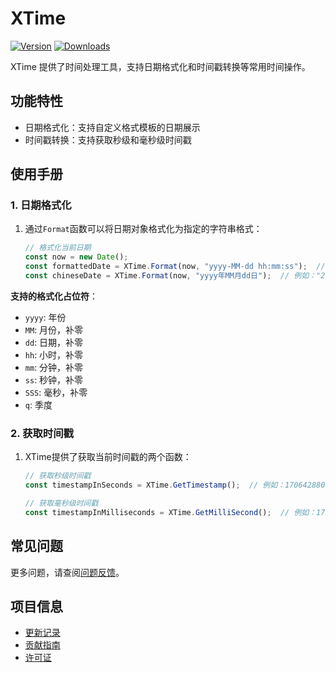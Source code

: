 # XTime

[![Version](https://img.shields.io/npm/v/org.eframework.uni.util)](https://www.npmjs.com/package/org.eframework.uni.util)
[![Downloads](https://img.shields.io/npm/dm/org.eframework.uni.util)](https://www.npmjs.com/package/org.eframework.uni.util)

XTime 提供了时间处理工具，支持日期格式化和时间戳转换等常用时间操作。

## 功能特性

- 日期格式化：支持自定义格式模板的日期展示
- 时间戳转换：支持获取秒级和毫秒级时间戳

## 使用手册

### 1. 日期格式化

1. 通过`Format`函数可以将日期对象格式化为指定的字符串格式：

    ```typescript
    // 格式化当前日期
    const now = new Date();
    const formattedDate = XTime.Format(now, "yyyy-MM-dd hh:mm:ss");  // 例如："2025-01-28 14:30:00"
    const chineseDate = XTime.Format(now, "yyyy年MM月dd日");  // 例如："2025年01月28日"
    ```

**支持的格式化占位符**：
- `yyyy`: 年份
- `MM`: 月份，补零
- `dd`: 日期，补零
- `hh`: 小时，补零
- `mm`: 分钟，补零
- `ss`: 秒钟，补零
- `SSS`: 毫秒，补零
- `q`: 季度

### 2. 获取时间戳

1. XTime提供了获取当前时间戳的两个函数：

    ```typescript
    // 获取秒级时间戳
    const timestampInSeconds = XTime.GetTimestamp();  // 例如：1706428800

    // 获取毫秒级时间戳
    const timestampInMilliseconds = XTime.GetMilliSecond();  // 例如：1706428800000
    ```

## 常见问题

更多问题，请查阅[问题反馈](../CONTRIBUTING.md#问题反馈)。

## 项目信息

- [更新记录](../CHANGELOG.md)
- [贡献指南](../CONTRIBUTING.md)
- [许可证](../LICENSE)
